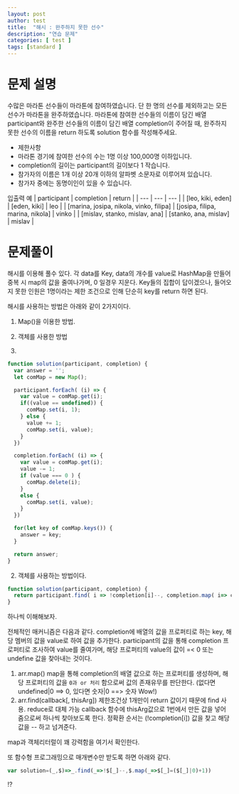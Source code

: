 ```yaml
---
layout: post
author: test
title:  "해시 : 완주하지 못한 선수"
description: "연습 문제"
categories: [ test ]
tags: [standard ]
---
```



# 문제 설명

 수많은 마라톤 선수들이 마라톤에 참여하였습니다. 단 한 명의 선수를 제외하고는 모든 선수가 마라톤을 완주하였습니다.
 마라톤에 참여한 선수들의 이름이 담긴 배열 participant와 완주한 선수들의 이름이 담긴 배열 completion이 주어질 때, 완주하지 못한 선수의 이름을 return 하도록 solution 함수를 작성해주세요.
 
 - 제한사항
  - 마라톤 경기에 참여한 선수의 수는 1명 이상 100,000명 이하입니다.
  - completion의 길이는 participant의 길이보다 1 작습니다.
  - 참가자의 이름은 1개 이상 20개 이하의 알파벳 소문자로 이루어져 있습니다.
  - 참가자 중에는 동명이인이 있을 수 있습니다.

 입출력 예
 | participant | completion | return |
 | --- | --- | --- |
 | [leo, kiki, eden] | [eden, kiki] | leo |
 | [marina, josipa, nikola, vinko, filipa] | [josipa, filipa, marina, nikola] | vinko |
 | [mislav, stanko, mislav, ana] | [stanko, ana, mislav] | mislav |


# 문제풀이
  
  해시를 이용해 풀수 있다.
  각 data를 Key, data의 개수를 value로 HashMap을 만들어
  중복 시 map의 값을 줄여나가며, 0 일경우 지운다.
  Key들의 집합이 답이겠으나,
  들어오지 못한 인원은 1명이라는 제한 조건으로 인해 단순히 key를 return 하면 된다.

  해시를 사용하는 방법은 아래와 같이 2가지이다.

   1. Map()을 이용한 방법.
   2. 객체를 사용한 방법

1. 
```javascript
function solution(participant, completion) {
  var answer = '';
  let comMap = new Map();

  participant.forEach( (i) => {
    var value = comMap.get(i);
    if((value == undefined)) {
      comMap.set(i, 1);
    } else {
      value += 1;
      comMap.set(i, value);
    }
  })

  completion.forEach( (i) => {
    var value = comMap.get(i);
    value -= 1;
    if (value === 0 ) {
      comMap.delete(i);
    }
    else {
      comMap.set(i, value);
    }
  })

  for(let key of comMap.keys()) {
    answer = key;
  }

  return answer;
}
```

2. 객체를 사용하는 방법이다. 

```javascript
function solution(participant, completion) {
  return participant.find( i => !completion[i]--, completion.map( i=> completion[i] = (completion[i]|0)+1));
}
```

 하나씩 이해해보자.
 
 전체적인 매커니즘은 다음과 같다.
 completion에 배열의 값을 프로퍼티로 하는 key, 해당 멤버의 값을 value로 하여 값을 추가한다.
 participant의 값을 통해 completion 프로퍼티로 조사하여 value를 줄여가며, 해당 프로퍼티의 value의 값이 =< 0 또는 undefine 값을 찾아내는 것이다.

  1. arr.map()
    map을 통해 completion의 배열 값으로 하는 프로퍼티를 생성하며, 해당 프로퍼티의 값을 `0과 or 처리` 함으로써 값의 존재유무를 판단한다. (없다면 undefined|0 ==> 0, 있다면 숫자|0 ==> 숫자 Wow!)
  2. arr.find(callback[, thisArg])
    제한조건상 1개만이 return 값이기 때문에 find 사용. reduce로 대체 가능
    callback 함수에 thisArg값으로 1번에서 만든 값을 넣어 줌으로써 하나씩 찾아보도록 한다. 
      정확환 순서는 (!completion[i]) 값을 찾고 해당값을 -- 하고 넘겨준다.

 map과 객체리터럴이 꽤 강력함을 여기서 확인한다.

 또 함수형 프로그래밍으로 매개변수만 받도록 하면 아래와 같다.

```javascript
var solution=(_,$)=>_.find(_=>!$[_]--,$.map(_=>$[_]=($[_]|0)+1))
```
 !?